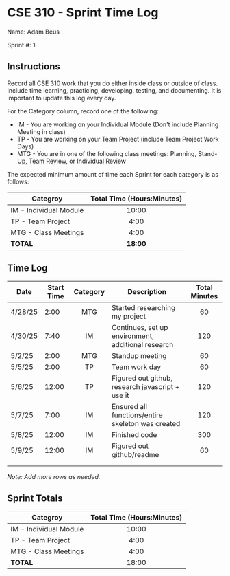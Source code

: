 # CSE 310 - Sprint Time Log

Name: Adam Beus

Sprint #: 1

## Instructions

Record all CSE 310 work that you do either inside class or outside of class.  Include time learning, practicing, developing, testing, and documenting.  It is important to update this log every day.

For the Category column, record one of the following:
* IM - You are working on your Individual Module (Don't include Planning Meeting in class)
* TP - You are working on your Team Project (include Team Project Work Days)
* MTG - You are in one of the following class meetings: Planning, Stand-Up, Team Review, or Individual Review

The expected minimum amount of time each Sprint for each category is as follows:

|Categroy                       |Total Time (Hours:Minutes)|
|-------------------------------|:------------------------:|
|IM - Individual Module         |          10:00           |
|TP - Team Project              |           4:00           |
|MTG - Class Meetings           |           4:00           |
|**TOTAL**                      |        **18:00**         |

## Time Log

| Date    | Start Time | Category | Description                                        | Total Minutes |
|---------|------------|:--------:|----------------------------------------------------|:-------------:|
| 4/28/25 | 2:00       |   MTG    | Started researching my project                     |      60       |
| 4/30/25 | 7:40       |    IM    | Continues, set up environment, additional research |      120      |
| 5/2/25  | 2:00       |   MTG    | Standup meeting                                    |      60       |
| 5/5/25  | 2:00       |    TP    | Team work day                                      |      60       |
| 5/6/25  | 12:00      |    TP    | Figured out github, research javascript + use it   |      120      |
| 5/7/25  | 7:00       |    IM    | Ensured all functions/entire skeleton was created  |      120      |
| 5/8/25  | 12:00      |    IM    | Finished code                                      |      300      |
| 5/9/25  | 12:00      |    IM    | Figured out github/readme                          |      60       |
|         |            |          |                                                    |               |
|         |            |          |                                                    |               |
_Note: Add more rows as needed._

## Sprint Totals

|Categroy                       | Total Time (Hours:Minutes) |
|-------------------------------|:--------------------------:|
|IM - Individual Module         |           10:00            |
|TP - Team Project              |            4:00            |
|MTG - Class Meetings           |            4:00            |
|**TOTAL**                      |           18:00            |
